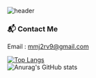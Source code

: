 ![header](https://capsule-render.vercel.app/api?type=Cylinder&color=76819C&height=200&section=header&text=Woody%20/%20Young_Hoon&fontSize=80&fontColor=ffffff)
### 📬 Contact Me
Email : mmj2rv9@gmail.com
 
[![Top Langs](https://github-readme-stats.vercel.app/api/top-langs/?username=YH3041&show_icons=true&langs_count=6&layout=compact&hide=shell&theme=radical)](https://github.com/YH3041?tab=repositories)  
![Anurag's GitHub stats](https://github-readme-stats.vercel.app/api?username=YH3041&show_icons=true&theme=radical)

